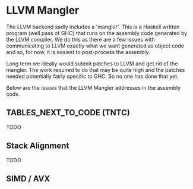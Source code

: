 # LLVM Mangler


The LLVM backend sadly includes a 'mangler'. This is a Haskell written program (well pass of GHC) that runs on the assembly code generated by the LLVM compiler. We do this as there are a few issues with communicating to LLVM exactly what we want generated as object code and so, for now, it is easiest to post-process the assembly.


Long term we ideally would submit patches to LLVM and get rid of the mangler. The work required to do that may be quite high and the patches needed potentially fairly specific to GHC. So no one has done that yet.


Below are the issues that the LLVM Mangler addresses in the assembly code.

## TABLES_NEXT_TO_CODE (TNTC)

TODO

## Stack Alignment

TODO

## SIMD / AVX